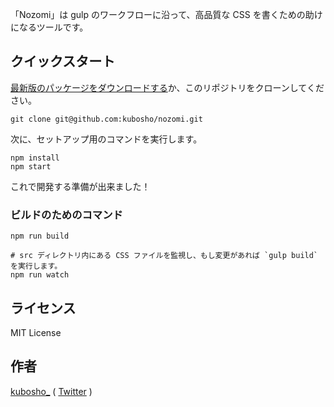 「Nozomi」は gulp のワークフローに沿って、高品質な CSS を書くための助けになるツールです。

## クイックスタート

[最新版のパッケージをダウンロードする](https://github.com/kubosho/nozomi/releases/latest)か、このリポジトリをクローンしてください。

```
git clone git@github.com:kubosho/nozomi.git
```

次に、セットアップ用のコマンドを実行します。

```
npm install
npm start
```

これで開発する準備が出来ました！

### ビルドのためのコマンド

```
npm run build

# src ディレクトリ内にある CSS ファイルを監視し、もし変更があれば `gulp build` を実行します。
npm run watch
```

## ライセンス

MIT License

## 作者

[kubosho_](https://github.com/kubosho) ( [Twitter](https://twitter.com/kubosho_) )
